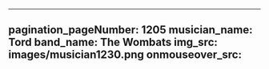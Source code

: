 ------
pagination_pageNumber: 1205
musician_name: Tord
band_name: The Wombats
img_src: images/musician1230.png
onmouseover_src: 
------